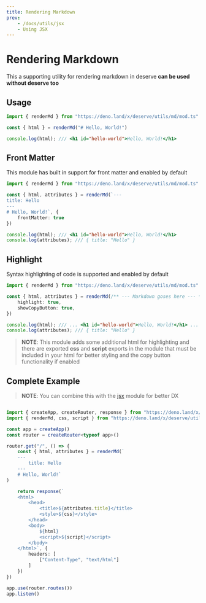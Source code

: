```yaml
---
title: Rendering Markdown
prev:
    - /docs/utils/jsx
    - Using JSX
---
```


# Rendering Markdown

This a supporting utility for rendering markdown in deserve **can be used without deserve too**

## Usage

```ts
import { renderMd } from "https://deno.land/x/deserve/utils/md/mod.ts"

const { html } = renderMd("# Hello, World!")

console.log(html); /// <h1 id="hello-world">Hello, World!</h1>

```

## Front Matter
This module has built in support for front matter and enabled by default

```ts
import { renderMd } from "https://deno.land/x/deserve/utils/md/mod.ts"

const { html, attributes } = renderMd(`---
title: Hello
---
# Hello, World!`, {
    frontMatter: true
})

console.log(html); /// <h1 id="hello-world">Hello, World!</h1>
console.log(attributes); /// { title: "Hello" }
```

## Highlight

Syntax highlighting of code is supported and enabled by default

```ts
import { renderMd } from "https://deno.land/x/deserve/utils/md/mod.ts"

const { html, attributes } = renderMd(/** --- Markdown goses here --- */, {
    highlight: true,
    showCopyButton: true,
})

console.log(html); /// ... <h1 id="hello-world">Hello, World!</h1> ...
console.log(attributes); /// { title: "Hello" }
```

> **NOTE**: This module adds some additional html for highlighting and there are exported
**css** and **script** exports in the module that must be included in your html for better styling
and the copy button functionality if enabled

## Complete Example
> **NOTE**: You can combine this with the [jsx](/docs/utils/jsx) module for better DX

```ts

import { createApp, createRouter, response } from "https://deno.land/x/deserve/mod.ts"
import { renderMd, css, script } from "https://deno.land/x/deserve/utils/md/mod.ts"

const app = createApp()
const router = createRouter<typeof app>()

router.get("/", () => {
    const { html, attributes } = renderMd(`
    ---
        title: Hello
    ---
    # Hello, World!`
)

    return response(`
    <html>
        <head>
            <title>${attributes.title}</title>
            <style>${css}</style>
        </head>
        <body>
            ${html}
            <script>${script}</script>
        </body>
    </html>`, {
        headers: [
            ["Content-Type", "text/html"]
        ]
    })
})

app.use(router.routes())
app.listen()
```
